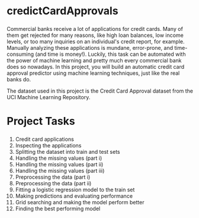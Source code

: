 # credictCardApprovals
###
Commercial banks receive a lot of applications for credit cards. Many of them get rejected for many reasons, like high loan balances, low income levels, or too many inquiries on an individual's credit report, for example. Manually analyzing these applications is mundane, error-prone, and time-consuming (and time is money!). Luckily, this task can be automated with the power of machine learning and pretty much every commercial bank does so nowadays. In this project, you will build an automatic credit card approval predictor using machine learning techniques, just like the real banks do.

The dataset used in this project is the Credit Card Approval dataset from the UCI Machine Learning Repository.

# Project Tasks
###
1. Credit card applications
2. Inspecting the applications
3. Splitting the dataset into train and test sets
4. Handling the missing values (part i)
5. Handling the missing values (part ii)
6. Handling the missing values (part iii)
7. Preprocessing the data (part i)
8. Preprocessing the data (part ii)
9. Fitting a logistic regression model to the train set
10. Making predictions and evaluating performance
11. Grid searching and making the model perform better
12. Finding the best performing model
